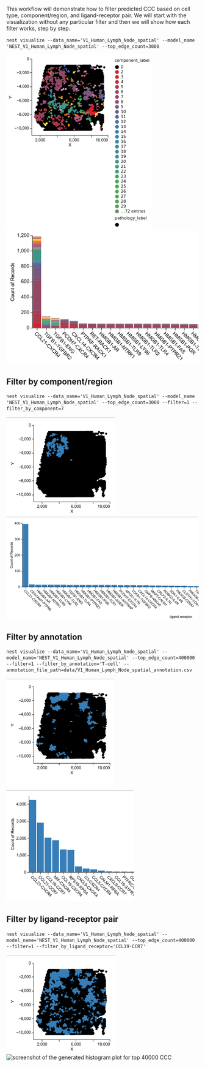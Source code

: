 
This workflow will demonstrate how to filter predicted CCC based on cell type, component/region, and ligand-receptor pair. We will start with the visualization without any particular filter and then we will show how each filter works, step by step. 


````
nest visualize --data_name='V1_Human_Lymph_Node_spatial' --model_name 'NEST_V1_Human_Lymph_Node_spatial' --top_edge_count=3000
````
![png file of the generated altair plot for top 40000 CCC](../images/altair_plot_human_lymph_top3000.png)
![screenshot of the generated histogram plot for top 40000 CCC](../images/histogram_human_lymph_top3000.png)


## Filter by component/region
````
nest visualize --data_name='V1_Human_Lymph_Node_spatial' --model_name 'NEST_V1_Human_Lymph_Node_spatial' --top_edge_count=3000 --filter=1 --filter_by_component=7
````
![png file of the generated altair plot for top 40000 CCC](../images/altair_plot_human_lymph_top3000_comp7.png)
![screenshot of the generated histogram plot for top 40000 CCC](../images/histogram_human_lymph_top3000_comp7.png)


## Filter by annotation
````
nest visualize --data_name='V1_Human_Lymph_Node_spatial' --model_name='NEST_V1_Human_Lymph_Node_spatial' --top_edge_count=400000 --filter=1 --filter_by_annotation='T-cell' --annotation_file_path=data/V1_Human_Lymph_Node_spatial_annotation.csv 
````
![png file of the generated altair plot for top 40000 CCC](../images/altair_plot_human_lymph_top400000_tcell.png)
![screenshot of the generated histogram plot for top 40000 CCC](../images/histogram_human_lymph_top400000_tcell.png)

## Filter by ligand-receptor pair

```
nest visualize --data_name='V1_Human_Lymph_Node_spatial' --model_name='NEST_V1_Human_Lymph_Node_spatial' --top_edge_count=400000 --filter=1 --filter_by_ligand_receptor='CCL19-CCR7'
```

![png file of the generated altair plot for top 40000 CCC](../images/altair_plot_human_lymph_top400000_ccl19_ccr7.png)
![screenshot of the generated histogram plot for top 40000 CCC](../images/histogram_human_lymph_top400000_ccl19_ccr7.png)
